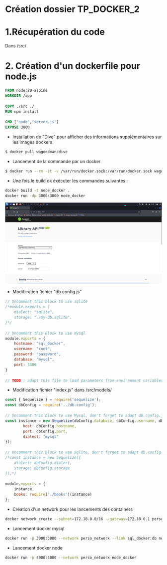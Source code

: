 # Création dossier TP_DOCKER_2
# 1.Récupération du code
Dans /src/

# 2. Création d'un dockerfile pour node.js

```dockerfile
FROM node:20-alpine
WORKDIR /app

COPY ./src ./
RUN npm install

CMD ["node","server.js"]
EXPOSE 3000
```
- Installation de "Dive" pour afficher des informations supplémentaires sur les images dockers.
```bash
$ docker pull wagoodman/dive   
```
- Lancement de la commande par un docker
```bash
$ docker run --rm -it -v /var/run/docker.sock:/var/run/docker.sock wagoodman/dive:latest node_docker
```

- Une fois le build ok éxécuter les commandes suivantes :
```bash
docker build -t node_docker .
docker run -dp 3000:3000 node_docker
```
![node](./node.png)

- Modification fichier "db.config.js"
```js
// Uncomment this block to use sqlite
/*module.exports = {
    dialect: "sqlite",
    storage: "./my-db.sqlite",
}*/

// Uncomment this block to use mysql
module.exports = {
    hostname: "sql_docker",
    username: "root",
    password: "password",
    database: "mysql",
    port: 3306
}

// TODO : adapt this file to load parameters from environment variables (process.env.VARIABLE_NAME)
```
- Modification fichier "index.js" dans /src/models/
```js
const { Sequelize } = require('sequelize');
const dbConfig = require('../db.config');

// Uncomment this block to use Mysql, don't forget to adapt db.config.js
const instance = new Sequelize(dbConfig.database, dbConfig.username, dbConfig.password, {
        host: dbConfig.hostname,
        port: dbConfig.port,
        dialect: "mysql"
});

// Uncomment this block to use Sqlite, don't forget to adapt db.config.js
/*const instance = new Sequelize({
    dialect: dbConfig.dialect,
    storage: dbConfig.storage
});*/

module.exports = {
    instance,
    books: require('./books')(instance)
};
```
- Création d'un network pour les lancements des containers
```bash
docker network create --subnet=172.18.0.0/16 --gateway=172.18.0.1 perso_network
```
- Lancement docker mysql
```bash
docker run -p 3000:3000 --network perso_network --link sql_docker:db node_docker
```
- Lancement docker node
```bash
docker run -p 3000:3000 --network perso_network node_docker
```
